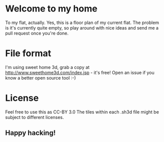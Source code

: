 Welcome to my home
==================

To my flat, actually. Yes, this is a floor plan of my current flat.
The problem is it's currently quite empty, so play around with nice
ideas and send me a pull request once you're done.

File format
===========

I'm using sweet home 3d, grab a copy at http://www.sweethome3d.com/index.jsp - it's free!
Open an issue if you know a better open source tool :-)

License
=======

Feel free to use this as CC-BY 3.0
The tiles within each .sh3d file might be subject to different licenses.

Happy hacking!
--------------
